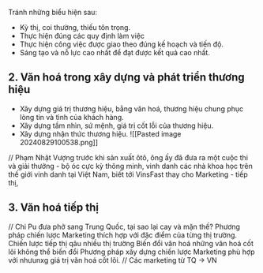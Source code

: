 Tránh những biểu hiện sau:
 - Kỳ thị, coi thường, thiếu tôn trọng.
 - Thực hiện đúng các quy định làm việc 
 - Thực hiện công việc được giao theo đúng kế hoạch và tiến độ.
 - Sáng tạo và nỗ lực cao nhất để đạt được kết quả cao nhất. 
   
 ## 2. Văn hoá trong xây dựng và phát triển thương hiệu
- Xây dựng giá trị thương hiệu, bằng văn hoá, thương hiệu chung phục lòng tin và tình của khách hàng. 
- Xây dựng tầm nhìn, sứ mệnh, giá trị cốt lỗi của thương hiệu.
- Xây dựng nhận thức thương hiệu.
![[Pasted image 20240829100538.png]]

// Phạm Nhật Vượng trước khi sản xuất ôtô, ông ấy đã đưa ra một cuộc thi và giải thưởng - bộ óc cực kỳ thông minh, vinh danh các nhà khoa học trên thế giới vinh danh tại Việt Nam, biết tới VinsFast thay cho Marketing - tiếp thị,

## 3. Văn hoá tiếp thị
// Chi Pu đưa phở sang Trung Quốc, tại sao lại cay và mặn thế?
Phương pháp chiến lược Marketing thích hợp với đặc điểm của từng thị trường. 
Chiến lược tiếp thị qâu nhiều thị trường
Biến đổi văn hoá những văn hoá cốt lõi không thể biến đổi
Phương pháp xây dựng chiến lược Marketing phù hợp với nhưunxg giá trị văn hoá cốt lõi.
// Các marketing từ TQ -> VN
